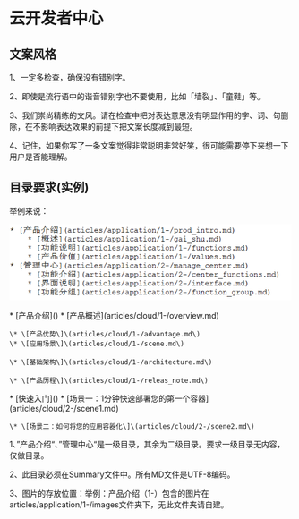 # 云开发者中心

## 文案风格

1、一定多检查，确保没有错别字。

2、即使是流行语中的谐音错别字也不要使用，比如「墙裂」、「童鞋」等。

3、我们崇尚精练的文风。请在检查中把对表达意思没有明显作用的字、词、句删除，在不影响表达效果的前提下把文案长度减到最短。

4、记住，如果你写了一条文案觉得非常聪明非常好笑，很可能需要停下来想一下用户是否能理解。 

## 目录要求(实例)

举例来说：

![](/articles/cloud/image1.png)

\* \[产品介绍\]\(\)
    \* \[产品概述\]\(articles/cloud/1-/overview.md\)
    
    \* \[产品优势\]\(articles/cloud/1-/advantage.md\)
    \* \[应用场景\]\(articles/cloud/1-/scene.md\)
    
    \* \[基础架构\]\(articles/cloud/1-/architecture.md\)
    
    \* \[产品历程\]\(articles/cloud/1-/releas_note.md\)  
    
\* \[快速入门\]\(\)
    \* \[场景一：1分钟快速部署您的第一个容器\]\(articles/cloud/2-/scene1.md\)
    
    \* \[场景二：如何将您的应用容器化\]\(articles/cloud/2-/scene2.md\)

1、”产品介绍“、”管理中心“是一级目录，其余为二级目录。要求一级目录无内容，仅做目录。

2、此目录必须在Summary文件中。所有MD文件是UTF-8编码。

3、图片的存放位置：举例：产品介绍（1-）包含的图片在articles/application/1-/images文件夹下，无此文件夹请自建。

